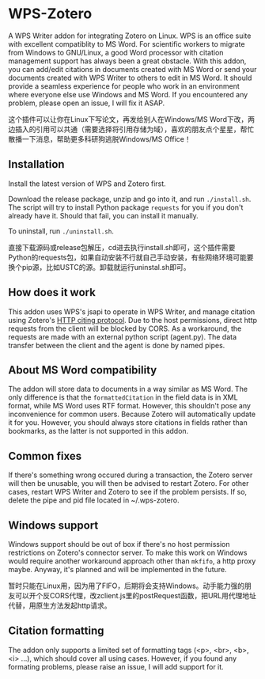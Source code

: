 # WPS-Zotero

A WPS Writer addon for integrating Zotero on Linux. WPS is an office suite with excellent compatiblity to MS Word. For scientific workers to migrate from Windows to GNU/Linux, a good Word processor with citation management support has always been a great obstacle. With this addon, you can add/edit citations in documents created with MS Word or send your documents created with WPS Writer to others to edit in MS Word. It should provide a seamless experience for people who work in an environment where everyone else use Windows and MS Word. If you encountered any problem, please open an issue, I will fix it ASAP.

这个插件可以让你在Linux下写论文，再发给别人在Windows/MS Word下改，两边插入的引用可以共通（需要选择将引用存储为域），喜欢的朋友点个星星，帮忙散播一下消息，帮助更多科研狗逃脱Windows/MS Office！

## Installation

Install the latest version of WPS and Zotero first.

Download the release package, unzip and go into it, and run `./install.sh`. The script will try to install Python package `requests` for you if you don't already have it. Should that fail, you can install it manually.

To uninstall, run `./uninstall.sh`.

直接下载源码或release包解压，cd进去执行install.sh即可，这个插件需要Python的requests包，如果自动安装不行就自己手动安装，有些网络环境可能要换个pip源，比如USTC的源。卸载就运行uninstal.sh即可。

## How does it work

This addon uses WPS's jsapi to operate in WPS Writer, and manage citation using Zotero's [HTTP citing protocol](https://www.zotero.org/support/dev/client_coding/http_integration_protocol). Due to the host permissions, direct http requests from the client will be blocked by CORS. As a workaround, the requests are made with an external python script (agent.py). The data transfer between the client and the agent is done by named pipes.

## About MS Word compatibility

The addon will store data to documents in a way similar as MS Word. The only difference is that the `formattedCitation` in the field data is in XML format, while MS Word uses RTF format. However, this shouldn't pose any inconvenience for common users. Because Zotero will automatically update it for you. However, you should always store citations in fields rather than bookmarks, as the latter is not supported in this addon.

## Common fixes

If there's something wrong occured during a transaction, the Zotero server will then be unusable, you will then be advised to restart Zotero. For other cases, restart WPS Writer and Zotero to see if the problem persists. If so, delete the pipe and pid file located in ~/.wps-zotero.

## Windows support

Windows support should be out of box if there's no host permission restrictions on Zotero's connector server. To make this work on Windows would require another workaround approach other than `mkfifo`, a http proxy maybe. Anyway, it's planned and will be implemented in the future.

暂时只能在Linux用，因为用了FIFO，后期将会支持Windows。动手能力强的朋友可以开个反CORS代理，改zclient.js里的postRequest函数，把URL用代理地址代替，用原生方法发起http请求。

## Citation formatting

The addon only supports a limited set of formatting tags (\<p\>, \<br\>, \<b\>, \<i\> ...), which should cover all using cases. However, if you found any formating problems, please raise an issue, I will add support for it.
